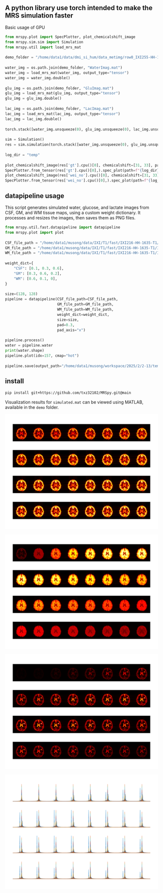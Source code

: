 ## A python library use torch intended to make the MRS simulation faster

Basic usage of GPU

```python
from mrspy.plot import SpecPlotter, plot_chemicalshift_image
from mrspy.sim.sim import Simulation
from mrspy.util import load_mrs_mat

demo_folder = "/home/data1/data/dmi_si_hum/data_metimg/row0_IXI255-HH-1882-T1"

water_img = os.path.join(demo_folder, "WaterImag.mat")
water_img = load_mrs_mat(water_img, output_type="tensor")
water_img = water_img.double()

glu_img = os.path.join(demo_folder, "GluImag.mat")
glu_img = load_mrs_mat(glu_img, output_type="tensor")
glu_img = glu_img.double()

lac_img = os.path.join(demo_folder, "LacImag.mat")
lac_img = load_mrs_mat(lac_img, output_type="tensor")
lac_img = lac_img.double()

torch.stack([water_img.unsqueeze(0), glu_img.unsqueeze(0), lac_img.unsqueeze(0)], dim=1).shape

sim = Simulation()
res = sim.simulation(torch.stack([water_img.unsqueeze(0), glu_img.unsqueeze(0), lac_img.unsqueeze(0)], dim=1))

log_dir = "temp"

plot_chemicalshift_image(res['gt'].cpu()[0], chemicalshift=[31, 33], path=f'{log_dir}/test_gt')
SpecPlotter.from_tensor(res['gt'].cpu()[0],).spec_plot(path=f"{log_dir}/gt_spec_python.png", plot_all=True, dpi=100)
plot_chemicalshift_image(res['wei_no'].cpu()[0], chemicalshift=[31, 33], path=f'{log_dir}/test_wei_no')
SpecPlotter.from_tensor(res['wei_no'].cpu()[0],).spec_plot(path=f"{log_dir}/wei_no_spec_python.png", plot_all=True, dpi=100)
```

## datapipeline usage

This script generates simulated water, glucose, and lactate images from CSF, GM, and WM tissue maps, using a custom weight dictionary. It processes and resizes the images, then saves them as PNG files.

```python
from mrspy.util.fast.datapipeline import datapipeline 
from mrspy.plot import plot

CSF_file_path = "/home/data1/musong/data/IXI/T1/fast/IXI216-HH-1635-T1/IXI216-HH-1635-T1_pve_0.nii.gz"
GM_file_path = "/home/data1/musong/data/IXI/T1/fast/IXI216-HH-1635-T1/IXI216-HH-1635-T1_pve_1.nii.gz"
WM_file_path = "/home/data1/musong/data/IXI/T1/fast/IXI216-HH-1635-T1/IXI216-HH-1635-T1_pve_2.nii.gz"

weight_dict={
    "CSF": [0.1, 0.3, 0.6],
    "GM": [0.3, 0.6, 0.2],
    "WM": [0.6, 0.1, 0],
}

size=(128, 128)
pipeline = datapipeline(CSF_file_path=CSF_file_path, 
                        GM_file_path=GM_file_path, 
                        WM_file_path=WM_file_path, 
                        weight_dict=weight_dict, 
                        size=size, 
                        pad=0.3, 
                        pad_axis="x")

pipeline.process()
water = pipeline.water
print(water.shape)
pipeline.plot(idx=157, cmap="hot")

pipeline.save(output_path="/home/data1/musong/workspace/2025/2/2-13/temp", output_type="png")
```

## install

```bash
pip install git+https://github.com/txz32102/MRSpy.git@main
```

Visualization results for `simulated.mat` can be viewed using MATLAB, available in the `demo` folder.

![Glutamate Ground Truth](./demo/fig/glu_gt.png)

![Water Ground Truth](./demo/fig/water_gt.png)

![Lactate Ground Truth](./demo/fig/lac_gt.png)

![Spectroscopy Ground Truth](./demo/fig/spectroscopy_plot_gt.png)
